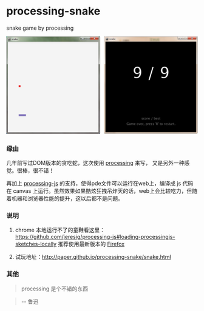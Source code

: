 # processing-snake
snake game by processing

![](./images/game.jpg)

### 缘由

几年前写过DOM版本的贪吃蛇，这次使用 [processing](https://processing.org/) 来写，
又是另外一种感觉。很棒，很不错！

再加上 [processing-js](https://github.com/jeresig/processing-js) 的支持，使得pde文件可以运行在web上，编译成 js 代码在 canvas 上运行。虽然效果如果酷炫狂拽吊炸天的话，web上会比较吃力，但随着机器和浏览器性能的提升，这以后都不是问题。

### 说明

1. chrome 本地运行不了的童鞋看这里：https://github.com/jeresig/processing-js#loading-processingjs-sketches-locally
推荐使用最新版本的 [Firefox](http://www.firefox.com.cn/)

2. 试玩地址：http://paper.github.io/processing-snake/snake.html

### 其他

>  processing 是个不错的东西

>  -- 鲁迅
